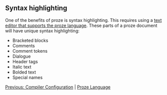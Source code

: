 ## Syntax highlighting

One of the benefits of proze is syntax highlighting. This requires using a [text editor that supports the proze language](../../README.md#supported-editors). These parts of a proze document will have unique syntax highlighting:

- Bracketed blocks
- Comments
- Comment tokens
- Dialogue
- Header tags
- Italic text
- Bolded text
- Special names


[Previous: Compiler Configuration](./config-compiler.md) | [Proze Language](./proze-language.md)
